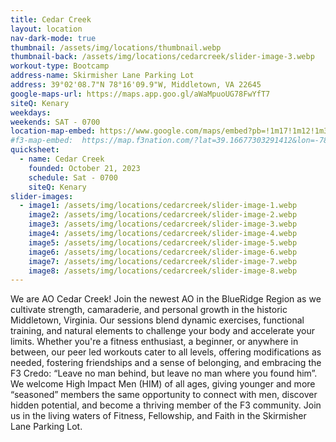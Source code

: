 ```yaml
---
title: Cedar Creek
layout: location
nav-dark-mode: true
thumbnail: /assets/img/locations/thumbnail.webp
thumbnail-back: /assets/img/locations/cedarcreek/slider-image-3.webp
workout-type: Bootcamp
address-name: Skirmisher Lane Parking Lot
address: 39°02'08.7"N 78°16'09.9"W, Middletown, VA 22645
google-maps-url: https://maps.app.goo.gl/aWaMpuoUG78FwYfT7
siteQ: Kenary
weekdays:
weekends: SAT - 0700
location-map-embed: https://www.google.com/maps/embed?pb=!1m17!1m12!1m3!1d3099.103415091099!2d-78.27199182405649!3d39.03576147169483!2m3!1f0!2f0!3f0!3m2!1i1024!2i768!4f13.1!3m2!1m1!2zMznCsDAyJzA4LjciTiA3OMKwMTYnMDkuOSJX!5e0!3m2!1sen!2sus
#f3-map-embed:  https://map.f3nation.com/?lat=39.16677303291412&lon=-78.15840661175892&zoom=16
quicksheet:
  - name: Cedar Creek
    founded: October 21, 2023
    schedule: Sat - 0700
    siteQ: Kenary
slider-images:
  - image1: /assets/img/locations/cedarcreek/slider-image-1.webp
    image2: /assets/img/locations/cedarcreek/slider-image-2.webp
    image3: /assets/img/locations/cedarcreek/slider-image-3.webp
    image4: /assets/img/locations/cedarcreek/slider-image-4.webp
    image5: /assets/img/locations/cedarcreek/slider-image-5.webp
    image6: /assets/img/locations/cedarcreek/slider-image-6.webp
    image7: /assets/img/locations/cedarcreek/slider-image-7.webp
    image8: /assets/img/locations/cedarcreek/slider-image-8.webp
---
```


We are AO Cedar Creek! Join the newest AO in the BlueRidge Region as we cultivate strength, camaraderie, and personal growth in the historic Middletown, Virginia. Our sessions blend dynamic exercises, functional training, and natural elements to challenge your body and accelerate your limits. Whether you're a fitness enthusiast, a beginner, or anywhere in between, our peer led workouts cater to all levels, offering modifications as needed, fostering friendships and a sense of belonging, and embracing the F3 Credo: “Leave no man behind, but leave no man where you found him”. We welcome High Impact Men (HIM) of all ages, giving younger and more “seasoned” members the same opportunity to connect with men, discover hidden potential, and become a thriving member of the F3 community. Join us in the living waters of Fitness, Fellowship, and Faith in the Skirmisher Lane Parking Lot.